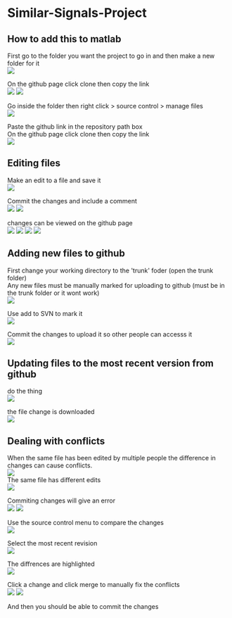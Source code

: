 # Similar-Signals-Project

## How to add this to matlab
First go to the folder you want the project to go in and then make a new folder for it  
![](https://raw.githubusercontent.com/signalsgroupproject/Similar-Signals-Project/76260762372a8d4906d5f9004baffa730823bd8f/readme_images/1.jpg)  
  
On the github page click clone then copy the link  
![](https://raw.githubusercontent.com/signalsgroupproject/Similar-Signals-Project/76260762372a8d4906d5f9004baffa730823bd8f/readme_images/3.jpg)
![](https://raw.githubusercontent.com/signalsgroupproject/Similar-Signals-Project/76260762372a8d4906d5f9004baffa730823bd8f/readme_images/4.jpg)  
  
Go inside the folder then right click > source control > manage files  
![](https://raw.githubusercontent.com/signalsgroupproject/Similar-Signals-Project/76260762372a8d4906d5f9004baffa730823bd8f/readme_images/2.jpg)

Paste the github link in the repository path box  
On the github page click clone then copy the link  
![](https://raw.githubusercontent.com/signalsgroupproject/Similar-Signals-Project/76260762372a8d4906d5f9004baffa730823bd8f/readme_images/5.jpg)  
  
## Editing files  
Make an edit to a file and save it  
![](https://raw.githubusercontent.com/signalsgroupproject/Similar-Signals-Project/76260762372a8d4906d5f9004baffa730823bd8f/readme_images/6.jpg)  
  
Commit the changes and include a comment  
![](https://raw.githubusercontent.com/signalsgroupproject/Similar-Signals-Project/76260762372a8d4906d5f9004baffa730823bd8f/readme_images/7.jpg)
![](https://raw.githubusercontent.com/signalsgroupproject/Similar-Signals-Project/76260762372a8d4906d5f9004baffa730823bd8f/readme_images/8.jpg)  
  
changes can be viewed on the github page  
![](https://raw.githubusercontent.com/signalsgroupproject/Similar-Signals-Project/76260762372a8d4906d5f9004baffa730823bd8f/readme_images/9.jpg)
![](https://raw.githubusercontent.com/signalsgroupproject/Similar-Signals-Project/76260762372a8d4906d5f9004baffa730823bd8f/readme_images/10.jpg)
![](https://raw.githubusercontent.com/signalsgroupproject/Similar-Signals-Project/76260762372a8d4906d5f9004baffa730823bd8f/readme_images/11.jpg)
![](https://raw.githubusercontent.com/signalsgroupproject/Similar-Signals-Project/76260762372a8d4906d5f9004baffa730823bd8f/readme_images/12.jpg)  

## Adding new files to github
First change your working directory to the 'trunk' foder (open the trunk folder)  
Any new files must be manually marked for uploading to github (must be in the trunk folder or it wont work)  
![](https://raw.githubusercontent.com/signalsgroupproject/Similar-Signals-Project/f728d04d60295211a0a3b4b79aba01d1e581ce2a/readme_images/24.jpg)  
  
Use add to SVN to mark it  
![](https://raw.githubusercontent.com/signalsgroupproject/Similar-Signals-Project/f728d04d60295211a0a3b4b79aba01d1e581ce2a/readme_images/25.jpg)  
  
Commit the changes to upload it so other people can accesss it  
![](https://raw.githubusercontent.com/signalsgroupproject/Similar-Signals-Project/f728d04d60295211a0a3b4b79aba01d1e581ce2a/readme_images/26.jpg)  
  
## Updating files to the most recent version from github
do the thing  
![](https://raw.githubusercontent.com/signalsgroupproject/Similar-Signals-Project/76260762372a8d4906d5f9004baffa730823bd8f/readme_images/13.jpg)  
  
the file change is downloaded  
![](https://raw.githubusercontent.com/signalsgroupproject/Similar-Signals-Project/76260762372a8d4906d5f9004baffa730823bd8f/readme_images/14.jpg)  
  
## Dealing with conflicts  
When the same file has been edited by multiple people the difference in changes can cause conflicts.  
![](https://raw.githubusercontent.com/signalsgroupproject/Similar-Signals-Project/76260762372a8d4906d5f9004baffa730823bd8f/readme_images/15.jpg)  
The same file has different edits  
![](https://raw.githubusercontent.com/signalsgroupproject/Similar-Signals-Project/76260762372a8d4906d5f9004baffa730823bd8f/readme_images/16.jpg)  
  
Commiting changes will give an error  
![](https://raw.githubusercontent.com/signalsgroupproject/Similar-Signals-Project/76260762372a8d4906d5f9004baffa730823bd8f/readme_images/17.jpg)
![](https://raw.githubusercontent.com/signalsgroupproject/Similar-Signals-Project/76260762372a8d4906d5f9004baffa730823bd8f/readme_images/18.jpg)  
  
Use the source control menu to compare the changes  
![](https://raw.githubusercontent.com/signalsgroupproject/Similar-Signals-Project/76260762372a8d4906d5f9004baffa730823bd8f/readme_images/19.jpg)  
  
Select the most recent revision  
![](https://raw.githubusercontent.com/signalsgroupproject/Similar-Signals-Project/d895f1e537f53776f90626a39464100a49f0c1a4/readme_images/20.jpg)  
  
The diffrences are highlighted  
![](https://raw.githubusercontent.com/signalsgroupproject/Similar-Signals-Project/f728d04d60295211a0a3b4b79aba01d1e581ce2a/readme_images/21.jpg)  
  
Click a change and click merge to manually fix the conflicts  
![](https://raw.githubusercontent.com/signalsgroupproject/Similar-Signals-Project/f728d04d60295211a0a3b4b79aba01d1e581ce2a/readme_images/22.jpg)
![](https://raw.githubusercontent.com/signalsgroupproject/Similar-Signals-Project/f728d04d60295211a0a3b4b79aba01d1e581ce2a/readme_images/23.jpg)  
  
And then you should be able to commit the changes
